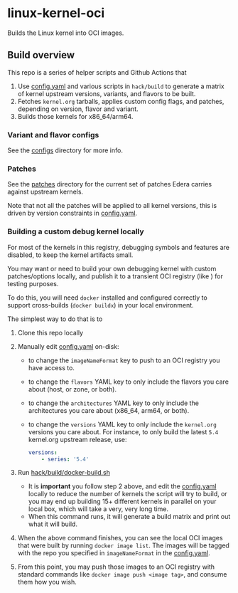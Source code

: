 # linux-kernel-oci

Builds the Linux kernel into OCI images.

## Build overview

This repo is a series of helper scripts and Github Actions that

1. Use [config.yaml](config.yaml) and various scripts in `hack/build` to generate a matrix of kernel upstream versions, variants, and flavors to be built.
1. Fetches `kernel.org` tarballs, applies custom config flags, and patches, depending on version, flavor and variant.
1. Builds those kernels for x86_64/arm64.

### Variant and flavor configs

See the [configs](configs/README.md) directory for more info.

### Patches

See the [patches](patches) directory for the current set of patches Edera carries against upstream kernels.

Note that not all the patches will be applied to all kernel versions, this is driven by version constraints in [config.yaml](config.yaml).


### Building a custom debug kernel locally

For most of the kernels in this registry, debugging symbols and features are disabled, to keep the kernel artifacts small.

You may want or need to build your own debugging kernel with custom patches/options locally, and publish it to a transient OCI registry (like [](ttl.sh)) for testing purposes.

To do this, you will need `docker` installed and configured correctly to support cross-builds (`docker buildx`) in your local environment.

The simplest way to do that is to

1. Clone this repo locally
1. Manually edit [config.yaml](config.yaml) on-disk:
   - to change the `imageNameFormat` key to push to an OCI registry you have access to.
   - to change the `flavors` YAML key to only include the flavors you care about (host, or zone, or both).
   - to change the `architectures` YAML key to only include the architectures you care about (x86_64, arm64, or both).
   - to change the `versions` YAML key to only include the `kernel.org` versions you care about. For instance, to only build the latest `5.4` kernel.org upstream release, use:

        ```yaml
        versions:
            - series: '5.4'
        ```

1. Run [hack/build/docker-build.sh](hack/build/docker-build.sh)
   - It is **important** you follow step 2 above, and edit the [config.yaml](config.yaml) locally to reduce the number of kernels the script will try to build, or you may end up building 15+ different kernels in parallel on your local box, which will take a very, very long time.
   - When this command runs, it will generate a build matrix and print out what it will build.
1. When the above command finishes, you can see the local OCI images that were built by running `docker image list`. The images will be tagged with the repo you specified in `imageNameFormat` in the [config.yaml](config.yaml).
1. From this point, you may push those images to an OCI registry with standard commands like `docker image push <image tag>`, and consume them how you wish.
